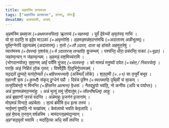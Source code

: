 ```yaml
---
title: अहमस्मि प्रत्यमजाः
tags: ["अहमस्मि प्रत्यमजाः", दानम्, भोगः]
devatAH: अन्नस्वामी, अन्नम्
---
```

अ॒हम॑स्मि प्रथम॒जा *(=प्रथमजनयिता)* ऋ॒तस्य॑ *(=यज्ञस्य)* । पूर्वं॑ दे॒वेभ्यो॑ अ॒मृत॑स्य॒  नाभिः॑ ।  
यो मा॒ ददा॑ति॒ स इदे॒व माऽऽवाः॑ *(=आवृणोति)*। अ॒हमन्न॒मन्न॑म॒दन्त॑मद्मि {=अदातारम् अन्नीभूतम्}।  
पूर्व॑म॒ग्नेरपि॑ दह॒त्यन्न॑म् {अदातारम्}। य॒त्तो *(=तौ ऽदाता, दाता च)* हा॑सते अहमुत्त॒रेषु॑ ।  
व्यात्त॑मस्य *(=देवस्य)*  प॒शव॑स् *(=ये ऽदातारस् तान्प्रति)* सु॒जम्भम्॑ । पश्य॑न्ति॒ धीरा॒ प्रच॑रन्ति॒ पाकाः॑ *(=मूढाः)* ।  
जहा॑म्य॒न्यन् न ज॑हाम्य॒न्यम् । अ॒हमन्नं॒ वश॒मिच्च॑रामि ।  
{भोगदानयोस्} स॒मा॒नम् अर्थं॒ पर्ये॑मि भुं॒जत् *(=पालयन्)* । को मामन्नं॑ मनु॒ष्यो॑ दयेत *(=रक्षेत् / निवारयेत्)* ।  
परा॑के॒ अन्नं॒ निहि॑तं लो॒क ए॒तत् । विश्वै॑र्दे॒वैः पि॒तृभि॑र्गु॒प्तमन्नम्॑ ।  
यद॒द्यते॑ लु॒प्यते॒ यत्प॑रो॒प्यते॑ *(=बहिस्त्यज्यते)* {अस्मिल्ँ लोके} । श॒त॒त॒मी *(=.०१)* सा त॒नूर्मे॑ बभूव ।  
म॒हान्तौ॑ च॒रू *(=कुम्भौ)* स॑कृद् दु॒ग्धेन॑ पप्रौ । दिवं॑च पृश्नि *(=स्वल्पमपि)* पृथि॒वीं च॑ सा॒कम् ।  
तत्सं॒पिब॑न्तो॒ न मि॑नन्ति *(=हिंसन्ति आत्मनः)* वे॒धसः॑ । नैतद्भू॒यो भव॑ति॒, नो कनी॑यः {अपि च पर्याप्तः} ।  
अन्नं॑ प्रा॒णमन्न॑मपा॒नमा॑हुः । अन्नं॑ मृ॒त्युं तमु॑ जी॒वातु॑म् *(=जीवनौषधिम्)* आहुः ।  
अन्नं॑ ब्र॒ह्माणो॑ ज॒रसं॑ वदन्ति । अन्न॑माहुः प्र॒जन॑नं प्र॒जाना॑म् ।  
मोघ॒मन्नं॑ विन्दते॒ अप्र॑चेताः । स॒त्यं ब्र॑वीमि व॒ध इत्स तस्य॑ ।  
नार्य॒मणं॒ पुष्य॑ति॒ नो सखा॑यम् । केव॑लाघो भवति केव॒लादि ।  
अ॒हं मे॒घस् त॒नय॒न् वर्ष॑न्नस्मि । माम॑दन्त्य॒हम॑द्य॒न्यान् ।  
अ॒हꣳसद॒मृतो॑ भवामि । मदा॑दि॒त्या अधि॒ सर्वे॑ तपन्ति ॥
